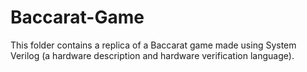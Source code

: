 # Baccarat-Game
This folder contains a replica of a Baccarat game made using System Verilog (a hardware description and hardware verification language). 
